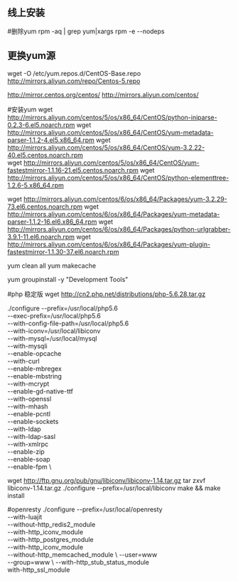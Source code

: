 ## 线上安装



#删除yum
rpm -aq | grep yum|xargs rpm -e --nodeps

## 更换yum源
wget -O /etc/yum.repos.d/CentOS-Base.repo http://mirrors.aliyun.com/repo/Centos-5.repo

http://mirror.centos.org/centos/
http://mirrors.aliyun.com/centos/

#安装yum
wget http://mirrors.aliyun.com/centos/5/os/x86_64/CentOS/python-iniparse-0.2.3-6.el5.noarch.rpm
wget http://mirrors.aliyun.com/centos/5/os/x86_64/CentOS/yum-metadata-parser-1.1.2-4.el5.x86_64.rpm
wget http://mirrors.aliyun.com/centos/5/os/x86_64/CentOS/yum-3.2.22-40.el5.centos.noarch.rpm  
wget http://mirrors.aliyun.com/centos/5/os/x86_64/CentOS/yum-fastestmirror-1.1.16-21.el5.centos.noarch.rpm
wget http://mirrors.aliyun.com/centos/5/os/x86_64/CentOS/python-elementtree-1.2.6-5.x86_64.rpm


wget http://mirrors.aliyun.com/centos/6/os/x86_64/Packages/yum-3.2.29-73.el6.centos.noarch.rpm
wget http://mirrors.aliyun.com/centos/6/os/x86_64/Packages/yum-metadata-parser-1.1.2-16.el6.x86_64.rpm
wget http://mirrors.aliyun.com/centos/6/os/x86_64/Packages/python-urlgrabber-3.9.1-11.el6.noarch.rpm
wget http://mirrors.aliyun.com/centos/6/os/x86_64/Packages/yum-plugin-fastestmirror-1.1.30-37.el6.noarch.rpm


yum clean all
yum makecache

yum groupinstall -y "Development Tools"

#php 稳定版
wget http://cn2.php.net/distributions/php-5.6.28.tar.gz

./configure --prefix=/usr/local/php5.6 \
--exec-prefix=/usr/local/php5.6 \
--with-config-file-path=/usr/local/php5.6 \
--with-iconv=/usr/local/libiconv \
--with-mysql=/usr/local/mysql \
--with-mysqli \
--enable-opcache \
--with-curl \
--enable-mbregex \
--enable-mbstring \
--with-mcrypt \
--enable-gd-native-ttf \
--with-openssl \
--with-mhash \
--enable-pcntl \
--enable-sockets \
--with-ldap \
--with-ldap-sasl \
--with-xmlrpc \
--enable-zip \
--enable-soap \
--enable-fpm \


wget http://ftp.gnu.org/pub/gnu/libiconv/libiconv-1.14.tar.gz
tar zxvf libiconv-1.14.tar.gz 
./configure --prefix=/usr/local/libiconv 
make && make install

#openresty
./configure --prefix=/usr/local/openresty \
--with-luajit \
--without-http_redis2_module \
--with-http_iconv_module \
--with-http_postgres_module \
--with-http_iconv_module \
--without-http_memcached_module \ 
--user=www \
--group=www \ 
--with-http_stub_status_module \
with-http_ssl_module

